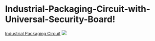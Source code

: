 # Industrial-Packaging-Circuit-with-Universal-Security-Board!
[Industrial Packaging Circuit](https://github.com/SajeebRay/Industrial-Packaging-Circuit-with-Universal-Security-Board/assets/74731559/da694e72-eab9-49f2-8fd5-f377966601ba)
<img src='https://github-production-user-asset-6210df.s3.amazonaws.com/74731559/282373571-da694e72-eab9-49f2-8fd5-f377966601ba.png?X-Amz-Algorithm=AWS4-HMAC-SHA256&X-Amz-Credential=AKIAVCODYLSA53PQK4ZA%2F20240301%2Fus-east-1%2Fs3%2Faws4_request&X-Amz-Date=20240301T062010Z&X-Amz-Expires=300&X-Amz-Signature=c190466b69d92180d5ead84380021d7e4555c6b1f036cd7789f3958f731a6476&X-Amz-SignedHeaders=host&actor_id=74731559&key_id=0&repo_id=717984460' >
